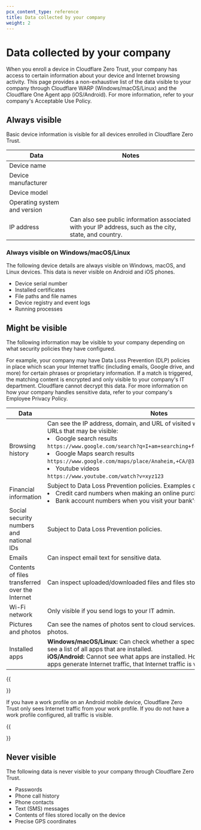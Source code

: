 ```yaml
---
pcx_content_type: reference
title: Data collected by your company
weight: 2
---
```


# Data collected by your company

When you enroll a device in Cloudflare Zero Trust, your company has access to certain information about your device and Internet browsing activity. This page provides a non-exhaustive list of the data visible to your company through Cloudflare WARP (Windows/macOS/Linux) and the Cloudflare One Agent app (iOS/Android). For more information, refer to your company's Acceptable Use Policy.

## Always visible

Basic device information is visible for all devices enrolled in Cloudflare Zero Trust.

| Data | Notes |
| ---- | ----- |
| Device name | |
| Device manufacturer |  |
| Device model | |
| Operating system and version | |
| IP address | Can also see public information associated with your IP address, such as the city, state, and country. |

### Always visible on Windows/macOS/Linux

The following device details are always visible on Windows, macOS, and Linux devices. This data is never visible on Android and iOS phones.

- Device serial number
- Installed certificates
- File paths and file names
- Device registry and event logs
- Running processes

## Might be visible

The following information may be visible to your company depending on what security policies they have configured.

For example, your company may have Data Loss Prevention (DLP) policies in place which scan your Internet traffic (including emails, Google drive, and more) for certain phrases or proprietary information. If a match is triggered, the matching content is encrypted and only visible to your company's IT department. Cloudflare cannot decrypt this data. For more information on how your company handles sensitive data, refer to your company's Employee Privacy Policy.

| Data | Notes |
| ---- | ----- |
| Browsing history | Can see the IP address, domain, and URL of visited websites. Examples of URLs that may be visible: <li> Google search results </br> `https://www.google.com/search?q=I+am+searching+for+this` </li>  <li> Google Maps search results </br> `https://www.google.com/maps/place/Anaheim,+CA/@33.833881,-118.0103029,11z`</li> <li> Youtube videos </br> `https://www.youtube.com/watch?v=xyz123` </li>  |
| Financial information | Subject to Data Loss Prevention policies. Examples of data that may be visible: <li> Credit card numbers when making an online purchase. </li> <li> Bank account numbers when you visit your bank's website. </li> |
| Social security numbers and national IDs| Subject to Data Loss Prevention policies.  |
| Emails | Can inspect email text for sensitive data. |
| Contents of files transferred over the Internet | Can inspect uploaded/downloaded files and files stored on cloud services. |
| Wi-Fi network | Only visible if you send logs to your IT admin. |
| Pictures and photos | Can see the names of photos sent to cloud services. Cannot see the actual photos. |
| Installed apps | **Windows/macOS/Linux:** Can check whether a specific app is installed. Cannot see a list of all apps that are installed. </br> **iOS/Android:** Cannot see what apps are installed. However, because almost all apps generate Internet traffic, that Internet traffic is visible.|

{{<Aside type="note" header="Android work profiles">}}

If you have a work profile on an Android mobile device, Cloudflare Zero Trust only sees Internet traffic from your work profile. If you do not have a work profile configured, all traffic is visible.

{{</Aside>}}

## Never visible

The following data is never visible to your company through Cloudflare Zero Trust.

- Passwords
- Phone call history
- Phone contacts
- Text (SMS) messages
- Contents of files stored locally on the device
- Precise GPS coordinates
